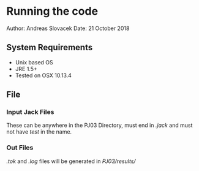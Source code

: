 # Running the code
Author: Andreas Slovacek
Date: 21 October 2018



## System Requirements
* Unix based OS
* JRE 1.5+
* Tested on OSX 10.13.4



## File


### Input Jack Files
These can be anywhere in the PJ03 Directory, must end in *_.jack_* and must not have 
*test* in the name.

### Out Files
*_.tok_* and *_.log_* files will be generated in *_PJ03/results/_*